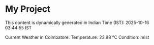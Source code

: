 # My Project

This content is dynamically generated in Indian Time (IST): 2025-10-16 03:44:55 IST


Current Weather in Coimbatore:
Temperature: 23.88 °C
Condition: mist
